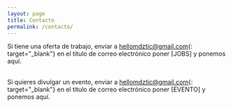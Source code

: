 ```yaml
---
layout: page
title: Contacto
permalink: /contacto/
---
```



Si tiene una oferta de trabajo, enviar a [hellomdztic@gmail.com](mailto:hellomdztic@gmail.com){: target="_blank"} en el título de correo electrónico poner [JOBS] y ponemos aquí.


<br>Si quieres divulgar un evento, enviar a [hellomdztic@gmail.com](mailto:hellomdztic@gmail.com){: target="_blank"} en el título de correo electrónico poner [EVENTO] y ponemos aquí.

